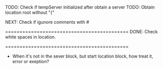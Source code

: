 TODO: Check if tempServer initialized after obtain a server
TODO: Obtain location root without "{"

NEXT: Check if igunore comments with #

===========================================
DONE: Check white spaces in location. 


===========================================
- When it's not in the sever block, but start location block, how treat it, error or exeption?

